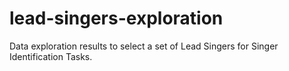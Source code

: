 # lead-singers-exploration
Data exploration results to select a set of Lead Singers for Singer Identification Tasks.
